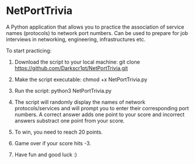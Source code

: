 # NetPortTrivia
A Python application that allows you to practice the association of service names (protocols) to network port numbers. Can be used to prepare for job interviews in networking, engineering, infrastructures etc. 

To start practicing:

1. Download the script to your local machine:
git clone https://github.com/Darkscr1pt/NetPortTrivia.git

2. Make the script executable:
chmod +x NetPortTrivia.py

3. Run the script: 
python3 NetPortTrivia.py

4. The script will randomly display the names of network protocols/services and will prompt you to enter their corresponding port numbers. A correct answer adds one point to your score and incorrect answers substract one point from your score.

5. To win, you need to reach 20 points. 

6. Game over if your score hits -3.

7. Have fun and good luck :)
